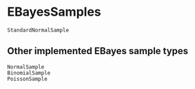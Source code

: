 # EBayesSamples

```@docs
StandardNormalSample
```

## Other implemented EBayes sample types

```@docs
NormalSample
BinomialSample
PoissonSample
```

